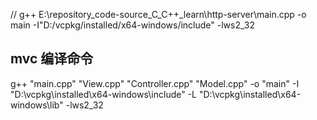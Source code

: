 // g++ E:\repository_code-source_C_C++\_learn\http-server\main.cpp -o main -I"D:/vcpkg/installed/x64-windows/include" -lws2_32


## mvc 编译命令
g++ "main.cpp" "View.cpp" "Controller.cpp" "Model.cpp" -o "main" -I "D:\vcpkg\installed\x64-windows\include" -L "D:\vcpkg\installed\x64-windows\lib" -lws2_32